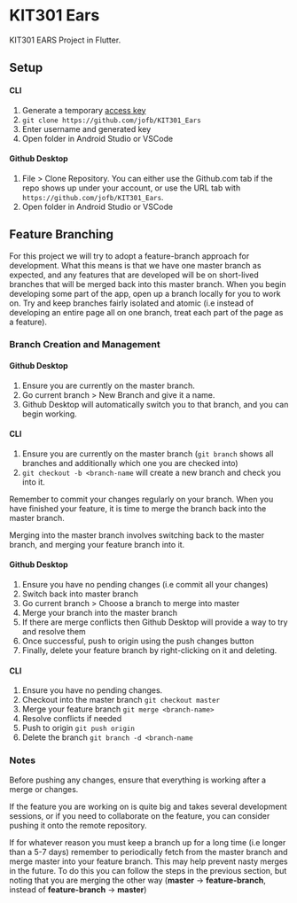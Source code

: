
# KIT301 Ears

KIT301 EARS Project in Flutter.

## Setup
#### CLI
1. Generate a temporary [access key](https://docs.github.com/en/authentication/keeping-your-account-and-data-secure/managing-your-personal-access-tokens)
2. `git clone https://github.com/jofb/KIT301_Ears`
3. Enter username and generated key
4. Open folder in Android Studio or VSCode
#### Github Desktop
1. File > Clone Repository. You can either use the Github.com tab if the repo shows up under your account, or use the URL tab with `https://github.com/jofb/KIT301_Ears`.
2. Open folder in Android Studio or VSCode

## Feature Branching 
For this project we will try to adopt a feature-branch approach for development. What this means is that we have one master branch as expected, and any features that are developed will be on short-lived branches that will be merged back into this master branch.
When you begin developing some part of the app, open up a 
branch locally for you to work on.
Try and keep branches fairly isolated and atomic (i.e instead of developing an entire page all on one branch, treat each part of the page as a feature).

### Branch Creation and Management
#### Github Desktop
1. Ensure you are currently on the master branch.
2. Go current branch > New Branch and give it a name.
3. Github Desktop will automatically switch you to that branch, and you can begin working.

#### CLI
1. Ensure you are currently on the master branch (`git branch` shows all branches and additionally which one you are checked into)
2. `git checkout -b <branch-name` will create a new branch and check you into it.

Remember to commit your changes regularly on your branch. When you have finished your feature, it is time to merge the branch back into the master branch.

Merging into the master branch involves switching back to the master branch, and merging your feature branch into it.

#### Github Desktop
1. Ensure you have no pending changes (i.e commit all your changes)
2. Switch back into master branch
3. Go current branch > Choose a branch to merge into master
4. Merge your branch into the master branch
5. If there are merge conflicts then Github Desktop will provide a way to try and resolve them
6. Once successful, push to origin using the push changes button
7. Finally, delete your feature branch by right-clicking on it and deleting.
#### CLI
1. Ensure you have no pending changes.
2. Checkout into the master branch `git checkout master`
3. Merge your feature branch `git merge <branch-name>`
4. Resolve conflicts if needed 
5. Push to origin `git push origin`
6. Delete the branch `git branch -d <branch-name`

### Notes
Before pushing any changes, ensure that everything is working after a merge or changes.

If the feature you are working on is quite big and takes several development sessions, or if you need to collaborate on the feature, you can consider pushing it onto the remote repository.

If for whatever reason you must keep a branch up for a long time (i.e longer than a 5-7 days) remember to periodically fetch from the master branch and merge master into your feature branch. This may help prevent nasty merges in the future.
To do this you can follow the steps in the previous section, but noting that you are merging the other way (**master** -> **feature-branch**, instead of **feature-branch** -> **master**)

